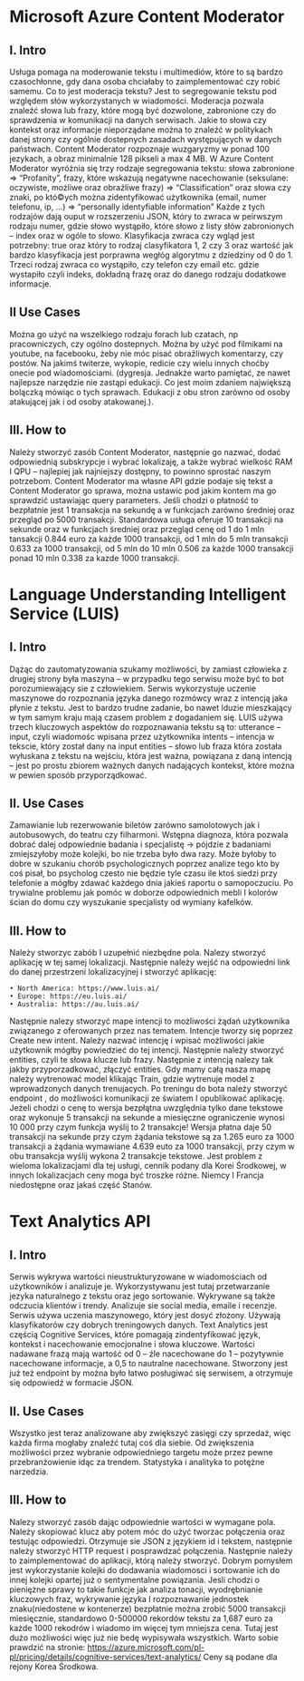# **Microsoft Azure Content Moderator**

## **I. Intro**
Usługa pomaga na moderowanie tekstu i multimediów, które to są bardzo czasochłonne, gdy dana osoba chciałaby to zaimplementować czy robić samemu.
Co to jest moderacja tekstu? 
Jest to segregowanie tekstu pod względem słów wykorzystanych w wiadomości. Moderacja pozwala znaleźć słowa lub frazy, które mogą być dozwolone, zabronione czy do sprawdzenia w komunikacji na danych serwisach. Jakie to słowa czy kontekst oraz informacje nieporządane można to znaleźć w politykach danej strony czy ogólnie dostepnych zasadach występujących w danych państwach. 
Content Moderator rozpoznaje wuzgaryzmy w ponad 100 jezykach, a obraz minimalnie 128 pikseli a max 4 MB. 
W Azure Content Moderator wyróżnia się trzy rodzaje segregowania tekstu: słowa zabronione => “Profanity”, frazy, które wskazują negatywne nacechowanie (seksulane: oczywiste, możliwe oraz obraźliwe frazy) => “Classification” oraz słowa czy znaki, po któ©ych można zidentyfikować użytkownika (email, numer telefonu, ip, ...) => “personally identyfiable information” 
Każde z tych rodzajów dają ouput w rozszerzeniu JSON, który to zwraca w peirwszym rodzaju numer, gdzie słowo wystąpiło, które słowo z listy słów zabronionych – index oraz w ogóle to słowo. Klasyfikacja zwraca czy wgląd jest potrzebny: true oraz który to rodzaj clasyfikatora 1, 2 czy 3 oraz wartość jak bardzo klasyfikacja jest porprawna wegłóg algorytmu z dziedziny od 0 do 1. 
Trzeci rodzaj zwraca co wystąpiło, czy telefon czy email etc. gdzie wystapiło czyli indeks, dokładną frazę oraz do danego rodzaju dodatkowe informacje. 


## **II Use Cases**
Można go użyć na wszelkiego rodzaju forach lub czatach, np pracowniczych, czy ogólno dostepnych. Można by użyć pod filmikami na youtube, na facebooku, żeby nie móc pisać obraźliwych komentarzy, czy postów. Na jakimś twiterze, wykopie, redicie czy wielu innych choćby onecie pod wiadomościami. (dygresja. Jednakże warto pamiętać, ze nawet najlepsze narzędzie nie zastąpi edukacji. Co jest moim zdaniem największą bolączką mówiąc o tych sprawach. Edukacji z obu stron zarówno od osoby atakującej jak i od osoby atakowanej.).

## **III. How to**
Należy stworzyć zasób Content Moderator, następnie go nazwać, dodać odpowiednią subskrypcje i wybrać lokalizaję, a także wybrać wielkość RAM I QPU – najlepiej jak najniejszy dostępny, to powinno sprostać naszym potrzebom.
Content Moderator ma własne API gdzie podaje się tekst a Content Moderator go sprawa, można ustawic pod jakim kontem ma go sprawdzić ustawiając query parameters.
Jeśli chodzi o płatność to bezpłatnie jest 1 transakcja na sekundę a w funkcjach zarówno średniej oraz przegląd po 5000 transakcji. 
Standardowa usługa oferuje 10 transakcji na sekunde oraz w funkcjach średniej oraz przegląd cenę od 1 do 1 mln tansakcji 0.844 euro za każde 1000 transakcji, od 1 mln do 5 mln transakcji 0.633 za 1000 transakcji, od 5 mln do 10 mln 0.506 za każde 1000 transakcji ponad 10 mln 0.338 za kazde 1000 transakcji. 
 







# **Language Understanding Intelligent Service (LUIS)**


## **I. Intro**
Dążąc do zautomatyzowania szukamy możliwości, by zamiast człowieka z drugiej strony była maszyna – w przypadku tego serwisu może być to bot porozumiewający sie z człowiekiem. 
Serwis wykorzystuje uczenie maszynowe do rozpoznania języka danego rozmówcy wraz z intencją jaka płynie z tekstu. Jest to bardzo trudne zadanie, bo nawet lduzie mieszkający w tym samym kraju mają czasem problem z dogadaniem się. 
LUIS używa trzech kluczowych aspektów do rozpoznawania tekstu są to: 
utterance – input, czyli wiadomośc wpisana przez użytkownika
intents – intencja w tekscie, który został dany na input
entities – słowo lub fraza która została wyłuskana z tekstu na wejściu, która jest ważna, powiązana z daną intencją – jest po prostu zbiorem ważnych danych nadających kontekst, które można w pewien sposób przyporządkować. 

## **II. Use Cases**
Zamawianie lub rezerwowanie biletów zarówno samolotowych jak i autobusowych, do teatru czy filharmoni. Wstępna diagnoza, która pozwala dobrać dalej odpowiednie badania i specjalistę → pójdzie z badaniami zmiejszyłoby może kolejki, bo nie trzeba było dwa razy. Może byłoby to dobre w szukaniu chorób psychologicznych poprzez analize tego kto by coś pisał, bo psycholog czesto nie będzie tyle czasu ile ktoś siedzi przy telefonie a mógłby zdawać każdego dnia jakieś raportu o samopoczuciu. Po trywialne problemu jak pomóc w doborze odpowiednich mebli I kolorów ścian do domu czy wyszukanie specjalisty od wymiany kafelków. 

## **III. How to**
Należy stworzyc zabób I uzupełnić niezbędne pola. Nalezy stworzyć aplikację w tej samej lokalizacji. Następnie należy wejść na odpowiedni link do danej przestrzeni lokalizacyjnej i stworzyć aplikację: 

    • North America: https://www.luis.ai/ 
    • Europe: https://eu.luis.ai/ 
    • Australia: https://au.luis.ai/ 
Następnie nalezy stworzyć mape intencji to możliwości żądań użytkownika związanego z oferowanych przez nas tematem. Intencje tworzy się poprzez Create new intent. Należy nazwać intencję i wpisać możliwości jakie użytkownik mógłby powiedzieć do tej intencji.
Następnie należy stworzyć entities, czyli te słowa klucze lub frazy. Następnie z intencją nalezy tak jakby przyporzadkować, złączyć entities. 
Gdy mamy całą nasza mapę należy wytrenować model klikając Train, gdzie wytrenuje model z wprowadzonych danych trenujacych. 
Po treningu do bota należy stworzyć endpoint , do możliwości komunikacji ze światem I opublikować aplikację. 
Jeżeli chodzi o cenę to wersja bezpłątna uwzględnia tylko dane tekstowe oraz wykonuje 5 transakcji na sekunde a miesięczne ograniczenie wynosi 10 000 przy czym funkcja wyślij to 2 transakcje!
Wersja płatna daje 50 transakcji na sekunde przy czym żądania tekstowe są za 1.265 euro za 1000 transakcji a żądania wymawiane 4.639 euto za 1000 transakcji, przy czym w obu transakcja wyślij wykona 2 transakcje tekstowe. 
Jest problem z wieloma lokalizacjami dla tej usługi, cennik podany dla Korei Środkowej, w innych lokalizacjach ceny moga być troszke różne. Niemcy I Francja niedostępne oraz jakaś część Stanów. 

# **Text Analytics API**

## **I. Intro**
Serwis wykrywa wartości nieustrukturyzowane w wiadomościach od użytkowników i analizuje je.
Wykorzystywanu jest tutaj przetwarzanie jezyka naturalnego z tekstu oraz jego sortowanie. 
Wykrywane są także odczucia klientów i trendy. Analizuje sie social media, emaile i recenzje.
Serwis używa uczenia maszynowego, który jest dosyć złożony. Używają klasyfikatorów  czy dobrych treningowych danych. Text Analytics jest częścią Cognitive Services, które pomagają zindentyfikować język, kontekst i nacechowanie emocjonalne i słowa kluczowe. 
Wartości nadawane frazą mają wartość od 0 – źle nacechowane do 1 – pozytywnie nacechowane informacje, a 0,5 to nautralne nacechowane. Stworzony jest już też endpoint by można było łatwo posługiwać się serwisem, a otrzymuje się odpowiedź w formacie JSON. 

## **II. Use Cases**
Wszystko jest teraz analizowane aby zwiększyć zasięgi czy sprzedaż, więc każda firma mogłaby znaleźć tutaj coś dla siebie. Od zwiększenia możliwości przez wybranie odpowiedniego targetu może przez pewne przebranżowienie idąc za trendem. Statystyka i analityka to potężne narzedzia.

## **III. How to**
Nalezy stworzyć zasób dając odpowiednie wartości w wymagane pola. Należy skopiować klucz aby potem móc do użyć tworzac połączenia oraz testując odpowiedzi. Otrzymuje sie JSON z językiem id i tekstem, następnie należy stworzyć HTTP request i posprawdzać połączenia. Następnie należy to zaimplementować do aplikacji, którą należy stworzyć. Dobrym pomysłem jest wykorzystanie kolejki do dodawania wiadomosci i sortowanie ich do innej kolejki opartej już o sentymentalne powiązania. Jesli chodzi o pieniężne sprawy to takie funkcje jak analiza tonacji, wyodrębnianie kluczowych fraz, wykrywanie języka I rozpoznawanie jednostek znaku(niedostene w kontenerze) bezpłatnie można zrobić 5000 transakcji miesięcznie, standardowo 0-500000 rekordów tekstu za 1,687 euro za każde 1000 rekodrów i wiadomo im więcej tym mniejsza cena. Tutaj jest dużo możliwości więc już nie bedę wypisywała wszystkich. Warto sobie prawdzić na stronie:  https://azure.microsoft.com/pl-pl/pricing/details/cognitive-services/text-analytics/
Ceny są podane dla rejony Korea Środkowa. 
